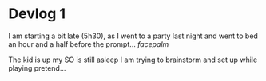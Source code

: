 # Devlog 1 
I am starting a bit late (5h30), as I went to a party last night and went to bed an hour and a half before the prompt... *facepalm*

The kid is up
my SO is still asleep
I am trying to brainstorm and set up while playing pretend...

